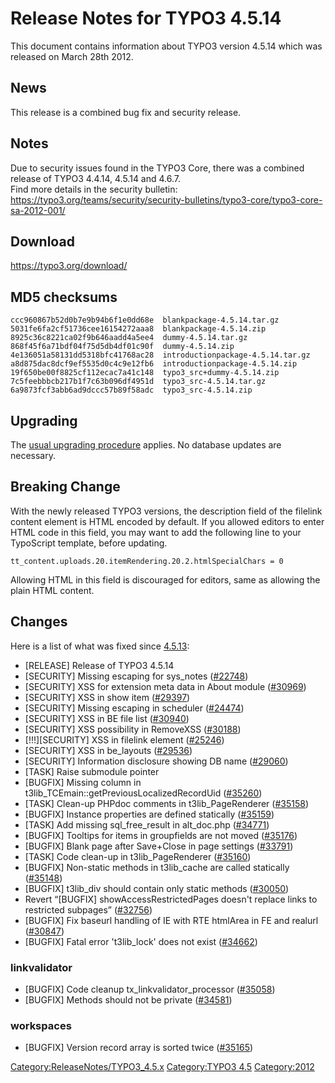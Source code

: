 Release Notes for TYPO3 4.5.14
==============================

This document contains information about TYPO3 version 4.5.14 which was
released on March 28th 2012.

News
----

This release is a combined bug fix and security release.

Notes
-----

Due to security issues found in the TYPO3 Core, there was a combined
release of TYPO3 4.4.14, 4.5.14 and 4.6.7.\
Find more details in the security bulletin:
<https://typo3.org/teams/security/security-bulletins/typo3-core/typo3-core-sa-2012-001/>

Download
--------

<https://typo3.org/download/>

MD5 checksums
-------------

    ccc960867b52d0b7e9b94b6f1e0dd68e  blankpackage-4.5.14.tar.gz
    5031fe6fa2cf51736cee16154272aaa8  blankpackage-4.5.14.zip
    8925c36c8221ca02f9b646aadd4a5ee4  dummy-4.5.14.tar.gz
    868f45f6a71bdf04f75d5db4df01c90f  dummy-4.5.14.zip
    4e136051a58131dd5318bfc41768ac28  introductionpackage-4.5.14.tar.gz
    a8d875dac8dcf9ef5535d0c4c9e12fb6  introductionpackage-4.5.14.zip
    19f650be00f8825cf112ecac7a41c148  typo3_src+dummy-4.5.14.zip
    7c5feebbbcb217b1f7c63b096df4951d  typo3_src-4.5.14.tar.gz
    6a9873fcf3abb6ad9dccc57b89f58adc  typo3_src-4.5.14.zip

Upgrading
---------

The [usual upgrading
procedure](https://docs.typo3.org/typo3cms/InstallationGuide/) applies.
No database updates are necessary.

Breaking Change
---------------

With the newly released TYPO3 versions, the description field of the
filelink content element is HTML encoded by default. If you allowed
editors to enter HTML code in this field, you may want to add the
following line to your TypoScript template, before updating.

    tt_content.uploads.20.itemRendering.20.2.htmlSpecialChars = 0

Allowing HTML in this field is discouraged for editors, same as allowing
the plain HTML content.

Changes
-------

Here is a list of what was fixed since
[4.5.13](TYPO3_4.5.13 "wikilink"):

-   \[RELEASE\] Release of TYPO3 4.5.14
-   \[SECURITY\] Missing escaping for sys\_notes
    ([\#22748](https://forge.typo3.org/issues/22748))
-   \[SECURITY\] XSS for extension meta data in About module
    ([\#30969](https://forge.typo3.org/issues/30969))
-   \[SECURITY\] XSS in show item
    ([\#29397](https://forge.typo3.org/issues/29397))
-   \[SECURITY\] Missing escaping in scheduler
    ([\#24474](https://forge.typo3.org/issues/24474))
-   \[SECURITY\] XSS in BE file list
    ([\#30940](https://forge.typo3.org/issues/30940))
-   \[SECURITY\] XSS possibility in RemoveXSS
    ([\#30188](https://forge.typo3.org/issues/30188))
-   \[!!!\]\[SECURITY\] XSS in filelink element
    ([\#25246](https://forge.typo3.org/issues/25246))
-   \[SECURITY\] XSS in be\_layouts
    ([\#29536](https://forge.typo3.org/issues/29536))
-   \[SECURITY\] Information disclosure showing DB name
    ([\#29060](https://forge.typo3.org/issues/29060))
-   \[TASK\] Raise submodule pointer
-   \[BUGFIX\] Missing column in
    t3lib\_TCEmain::getPreviousLocalizedRecordUid
    ([\#35260](https://forge.typo3.org/issues/35260))
-   \[TASK\] Clean-up PHPdoc comments in t3lib\_PageRenderer
    ([\#35158](https://forge.typo3.org/issues/35158))
-   \[BUGFIX\] Instance properties are defined statically
    ([\#35159](https://forge.typo3.org/issues/35159))
-   \[TASK\] Add missing sql\_free\_result in alt\_doc.php
    ([\#34771](https://forge.typo3.org/issues/34771))
-   \[BUGFIX\] Tooltips for items in groupfields are not moved
    ([\#35176](https://forge.typo3.org/issues/35176))
-   \[BUGFIX\] Blank page after Save+Close in page settings
    ([\#33791](https://forge.typo3.org/issues/33791))
-   \[TASK\] Code clean-up in t3lib\_PageRenderer
    ([\#35160](https://forge.typo3.org/issues/35160))
-   \[BUGFIX\] Non-static methods in t3lib\_cache are called statically
    ([\#35148](https://forge.typo3.org/issues/35148))
-   \[BUGFIX\] t3lib\_div should contain only static methods
    ([\#30050](https://forge.typo3.org/issues/30050))
-   Revert “\[BUGFIX\] showAccessRestrictedPages doesn't replace links
    to restricted subpages”
    ([\#32756](https://forge.typo3.org/issues/32756))
-   \[BUGFIX\] Fix baseurl handling of IE with RTE htmlArea in FE and
    realurl ([\#30847](https://forge.typo3.org/issues/30847))
-   \[BUGFIX\] Fatal error 't3lib\_lock' does not exist
    ([\#34662](https://forge.typo3.org/issues/34662))

### linkvalidator

-   \[BUGFIX\] Code cleanup tx\_linkvalidator\_processor
    ([\#35058](https://forge.typo3.org/issues/35058))
-   \[BUGFIX\] Methods should not be private
    ([\#34581](https://forge.typo3.org/issues/34581))

### workspaces

-   \[BUGFIX\] Version record array is sorted twice
    ([\#35165](https://forge.typo3.org/issues/35165))

<Category:ReleaseNotes/TYPO3_4.5.x> [Category:TYPO3
4.5](Category:TYPO3_4.5 "wikilink") <Category:2012>
